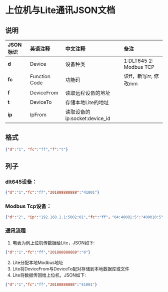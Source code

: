 # 上位机与Lite通讯JSON文档

## 说明
JSON标识 | 英语注释 | 中文注释 | 备注
:---|:---|:---|:---
**d** | Device | 设备种类 | 1:DLT645 2: Modbus TCP
**fc** | Function Code | 功能码 |读ff，新写rr, 修改mm
**f** | DeviceFrom | 读取远程设备的地址 |
**t** | DeviceTo | 存储本地Lite的地址 |
**ip** | IpFrom | 读取设备的ip:socket:device_id |

## 格式
```json
{"d":"1", "fc":"ff","f":"t"}
```

## 列子
### dlt645设备： 
```json
{"d":"1","fc":"ff","201888888888":"41001"}
```
### Modbus Tcp设备： 
```json
{"d":"2", "ip":"192.168.1.1:5002:01","fc":"ff"，"04:40001:5":"400010:5"}
```
### 通讯流程
1. 电表为例上位机传数据给Lite，JSON如下:
```json
{"d":"1","fc":"ff","201888888888":"0"}
```
2. Lite分配本地Modbus地址
3. Lite将DeviceFrom与DeviceTo配对存储到本地数据库或文件
4. Lite将数据传回给上位机，JSON如下:
```json
{"d":"1","fc":"ff","20188888888":"41001"}
```